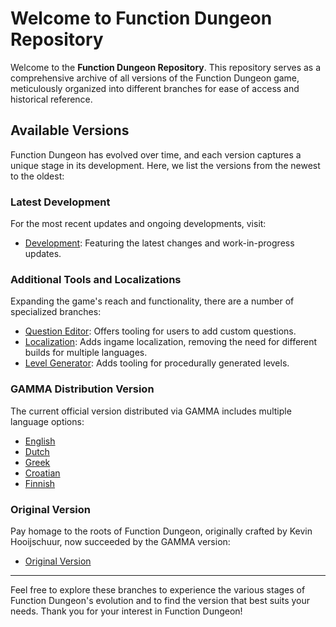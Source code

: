 # Welcome to Function Dungeon Repository

Welcome to the **Function Dungeon Repository**. This repository serves as a comprehensive archive of all versions of the Function Dungeon game, meticulously organized into different branches for ease of access and historical reference.

## Available Versions

Function Dungeon has evolved over time, and each version captures a unique stage in its development. Here, we list the versions from the newest to the oldest:

### Latest Development

For the most recent updates and ongoing developments, visit:

- [Development](https://github.com/smart-education-gamelab/function-dungeon/tree/development): Featuring the latest changes and work-in-progress updates.

### Additional Tools and Localizations

Expanding the game's reach and functionality, there are a number of specialized branches:

- [Question Editor](): Offers tooling for users to add custom questions.
- [Localization](): Adds ingame localization, removing the need for different builds for multiple languages.
- [Level Generator](): Adds tooling for procedurally generated levels.

### GAMMA Distribution Version

The current official version distributed via GAMMA includes multiple language options:

- [English](https://github.com/smart-education-gamelab/function-dungeon/tree/gamma-distributed-english)
- [Dutch](https://github.com/smart-education-gamelab/function-dungeon/tree/gamma-distributed-dutch)
- [Greek](https://github.com/smart-education-gamelab/function-dungeon/tree/gamma-distributed-greek)
- [Croatian](https://github.com/smart-education-gamelab/function-dungeon/tree/gamma-distributed-croatian)
- [Finnish](https://github.com/smart-education-gamelab/function-dungeon/tree/gamma-distributed-finnish)

### Original Version

Pay homage to the roots of Function Dungeon, originally crafted by Kevin Hooijschuur, now succeeded by the GAMMA version:

- [Original Version](https://github.com/smart-education-gamelab/function-dungeon/tree/original)

---

Feel free to explore these branches to experience the various stages of Function Dungeon's evolution and to find the version that best suits your needs. Thank you for your interest in Function Dungeon!
